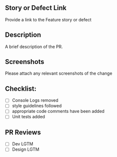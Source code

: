 ## Story or Defect Link

Provide a link to the Feature story or defect

## Description

A brief description of the PR.

## Screenshots

Please attach any relevant screenshots of the change

## Checklist:

- [ ] Console Logs removed
- [ ] style guidelines followed
- [ ] appropriate code comments have been added
- [ ] Unit tests added

## PR Reviews

- [ ] Dev LGTM
- [ ] Design LGTM
